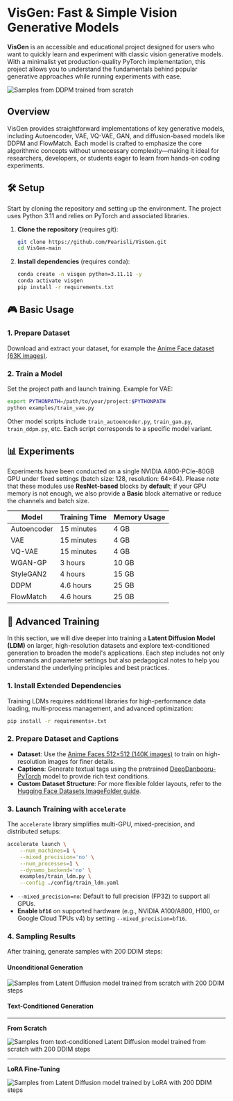 # VisGen: Fast & Simple Vision Generative Models

**VisGen** is an accessible and educational project designed for users who want to quickly learn and experiment with classic vision generative models. With a minimalist yet production-quality PyTorch implementation, this project allows you to understand the fundamentals behind popular generative approaches while running experiments with ease.

<img src="assets/images/ddpm_samples.png" alt="Samples from DDPM trained from scratch" style="display: block; margin: 0 auto;">

## Overview

VisGen provides straightforward implementations of key generative models, including Autoencoder, VAE, VQ-VAE, GAN, and diffusion-based models like DDPM and FlowMatch. Each model is crafted to emphasize the core algorithmic concepts without unnecessary complexity—making it ideal for researchers, developers, or students eager to learn from hands-on coding experiments.

## 🛠️ Setup

Start by cloning the repository and setting up the environment. The project uses Python 3.11 and relies on PyTorch and associated libraries.

1. **Clone the repository** (requires git):
   ```bash
   git clone https://github.com/Pearisli/VisGen.git
   cd VisGen-main
   ```

2. **Install dependencies** (requires conda):
   ```bash
   conda create -n visgen python=3.11.11 -y
   conda activate visgen
   pip install -r requirements.txt
   ```

## 🎮 Basic Usage

### 1. Prepare Dataset

Download and extract your dataset, for example the [Anime Face dataset (63K images)](https://www.kaggle.com/datasets/splcher/animefacedataset).

### 2. Train a Model

Set the project path and launch training. Example for VAE:

```bash
export PYTHONPATH=/path/to/your/project:$PYTHONPATH
python examples/train_vae.py
```

Other model scripts include `train_autoencoder.py`, `train_gan.py`, `train_ddpm.py`, etc. Each script corresponds to a specific model variant.

## 📊 Experiments

Experiments have been conducted on a single NVIDIA A800-PCIe-80GB GPU under fixed settings (batch size: 128, resolution: 64×64). Please note that these modules use **ResNet-based** blocks by **default**; if your GPU memory is not enough, we also provide a **Basic** block alternative or reduce the channels and batch size.

<div style="text-align: center; width: 100%; overflow-x: auto;">
    <table style="width: 100%; border-collapse: collapse; margin: 0 auto;">
        <thead>
            <tr>
                <th style="text-align: center;">Model</th>
                <th style="text-align: center;">Training Time</th>
                <th style="text-align: center;">Memory Usage</th>
            </tr>
        </thead>
        <tbody>
            <tr>
                <td>Autoencoder</td>
                <td>15 minutes</td>
                <td>4 GB</td>
            </tr>
            <tr>
                <td>VAE</td>
                <td>15 minutes</td>
                <td>4 GB</td>
            </tr>
            <tr>
                <td>VQ-VAE</td>
                <td>15 minutes</td>
                <td>4 GB</td>
            </tr>
            <tr>
                <td>WGAN-GP</td>
                <td>3 hours</td>
                <td>10 GB</td>
            </tr>
            <tr>
                <td>StyleGAN2</td>
                <td>4 hours</td>
                <td>15 GB</td>
            </tr>
            <tr>
                <td>DDPM</td>
                <td>4.6 hours</td>
                <td>25 GB</td>
            </tr>
            <tr>
                <td>FlowMatch</td>
                <td>4.6 hours</td>
                <td>25 GB</td>
            </tr>
        </tbody>
    </table>
</div>

## 🚀 Advanced Training

In this section, we will dive deeper into training a **Latent Diffusion Model (LDM)** on larger, high-resolution datasets and explore text-conditioned generation to broaden the model's applications. Each step includes not only commands and parameter settings but also pedagogical notes to help you understand the underlying principles and best practices.

### 1. Install Extended Dependencies

Training LDMs requires additional libraries for high-performance data loading, multi-process management, and advanced optimization:
```bash
pip install -r requirements+.txt
```

### 2. Prepare Dataset and Captions

- **Dataset**: Use the [Anime Faces 512×512 (140K images)](https://www.kaggle.com/datasets/lukexng/animefaces-512x512) to train on high-resolution images for finer details.
- **Captions**: Generate textual tags using the pretrained [DeepDanbooru-PyTorch](https://huggingface.co/pearisli/deepdanbooru-pytorch) model to provide rich text conditions.
- **Custom Dataset Structure**: For more flexible folder layouts, refer to the [Hugging Face Datasets ImageFolder guide](https://huggingface.co/docs/datasets/image_load#imagefolder).

### 3. Launch Training with `accelerate`

The `accelerate` library simplifies multi-GPU, mixed-precision, and distributed setups:
```bash
accelerate launch \
    --num_machines=1 \
    --mixed_precision='no' \
    --num_processes=1 \
    --dynamo_backend='no' \
    examples/train_ldm.py \
    --config ./config/train_ldm.yaml
```
- `--mixed_precision=no`: Default to full precision (FP32) to support all GPUs.
- **Enable `bf16`** on supported hardware (e.g., NVIDIA A100/A800, H100, or Google Cloud TPUs v4) by setting `--mixed_precision=bf16`.

### 4. Sampling Results

After training, generate samples with 200 DDIM steps:

#### Unconditional Generation
  
<img src="assets/images/ldm_samples.png" alt="Samples from Latent Diffusion model trained from scratch with 200 DDIM steps" style="display: block; margin: 0 auto;">

#### Text-Conditioned Generation
---
**From Scratch**

<img src="assets/images/ldm_t2i_samples.png" alt="Samples from text-conditioned Latent Diffusion model trained from scratch with 200 DDIM steps" style="display: block; margin: 0 auto;">

--- 
**LoRA Fine-Tuning**

<img src="assets/images/ldm_lora_samples.png" alt="Samples from Latent Diffusion model trained by LoRA with 200 DDIM steps" style="display: block; margin: 0 auto;">